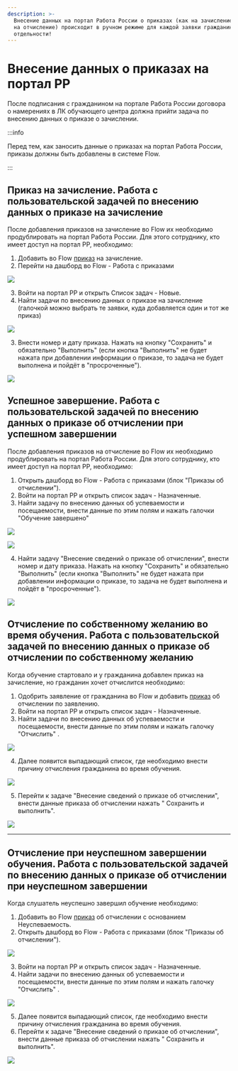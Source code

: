 ```yaml
---
description: >-
  Внесение данных на портал Работа России о приказах (как на зачисление, так и
  на отчисление) происходит в ручном режиме для каждой заявки гражданина в
  отдельности!
---
```


# Внесение данных о приказах на портал РР

После подписания с гражданином на портале Работа России договора о намерениях в ЛК обучающего центра должна прийти задача по внесению данных о приказе о зачислении.

:::info

Перед тем, как заносить данные о приказах на портал Работа России, приказы должны быть добавлены в системе Flow.

:::

## Приказ на зачисление. Работа с пользовательской задачей по внесению данных о приказе на зачисление

После добавления приказов на зачисление во Flow их необходимо продублировать на портал Работа России. Для этого сотруднику, кто имеет доступ на портал РР, необходимо:

1. Добавить во Flow  [приказ](./) на зачисление.
2. Перейти на дашборд во Flow  - Работа с приказами

![](<../../.gitbook/assets/image (177).png>)

3. Войти на портал РР и открыть Список задач - Новые.
4. Найти задачи по внесению данных о приказе на зачисление (галочкой можно выбрать те заявки, куда добавляется один и тот же приказ)

![](<../../.gitbook/assets/image (173).png>)

3. Внести номер  и дату приказа. Нажать на кнопку "Сохранить" и обязательно "Выполнить" (если кнопка "Выполнить" не будет нажата при добавлении информации о приказе, то задача не будет выполнена и пойдёт в "просроченные").

![](<../../.gitbook/assets/image (172).png>)

## Успешное завершение. Работа с пользовательской задачей по внесению данных о приказе об отчислении  при успешном завершении

После добавления приказов на отчисление во Flow их необходимо продублировать на портал Работа России. Для этого сотруднику, кто имеет доступ на портал РР, необходимо:

1. Открыть дашборд во Flow - Работа с приказами (блок "Приказы об отчислении").
2. Войти на портал РР и открыть список задач - Назначенные.
3. Найти задачу по внесению данных об успеваемости и посещаемости, внести данные по этим полям и нажать галочки "Обучение завершено"

![](<../../.gitbook/assets/image (174).png>)

![](<../../.gitbook/assets/image (176).png>)

4. Найти задачу "Внесение сведений о приказе об отчислении", внести номер  и дату приказа. Нажать на кнопку "Сохранить" и обязательно "Выполнить" (если кнопка "Выполнить" не будет нажата при добавлении информации о приказе, то задача не будет выполнена и пойдёт в "просроченные").

![](<../../.gitbook/assets/image (17).png>)

## Отчисление по собственному желанию во время обучения. Работа с пользовательской задачей по внесению данных о приказе об отчислении по собственному желанию

Когда обучение стартовало и у гражданина добавлен приказ на зачисление, но гражданин хочет  отчислится необходимо:

1. Одобрить заявление от гражданина во Flow и добавить [приказ](./) об отчислении по заявлению.
2. Войти на портал РР и открыть список задач - Назначенные.
3. Найти задачи по внесению данных об успеваемости и посещаемости, внести данные по этим полям и нажать галочку  "Отчислить" .

![](<../../.gitbook/assets/image (175).png>)

4. Далее  появится выпадающий список, где необходимо внести причину отчисления гражданина во время обучения.

![](<../../.gitbook/assets/image (19).png>)

5. Перейти к задаче "Внесение сведений о приказе об отчислении",  внести данные приказа об отчислении нажать " Сохранить и выполнить".

![](<../../.gitbook/assets/image (21).png>)

***

## Отчисление при неуспешном завершении обучения. Работа с пользовательской задачей по внесению данных о приказе об отчислении при неуспешном завершении

Когда слушатель неуспешно завершил обучение необходимо:

1. Добавить во Flow [приказ](./) об отчислении c основанием Неуспеваемость.
2. Открыть дашборд во Flow - Работа с приказами (блок "Приказы об отчислении").

![](<../../.gitbook/assets/image (23).png>)

3. Войти на портал РР и открыть список задач - Назначенные.
4. Найти задачи по внесению данных об успеваемости и посещаемости, внести данные по этим полям и нажать галочку  "Отчислить" .

![](<../../.gitbook/assets/image (175).png>)

5. Далее  появится выпадающий список, где необходимо внести причину отчисления гражданина во время обучения.
6. Перейти к задаче "Внесение сведений о приказе об отчислении",  внести данные приказа об отчислении нажать " Сохранить и выполнить".

![](<../../.gitbook/assets/image (179).png>)
